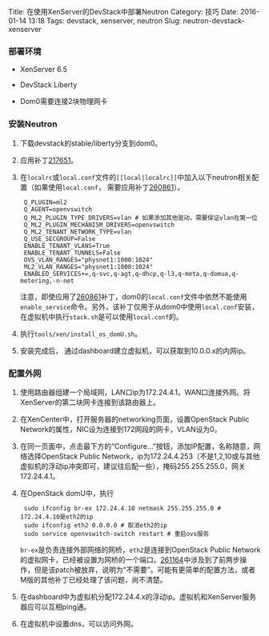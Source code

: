 Title: 在使用XenServer的DevStack中部署Neutron
Category: 技巧
Date: 2016-01-14 13:18
Tags: devstack, xenserver, neutron
Slug: neutron-devstack-xenserver

### 部署环境

- XenServer 6.5

- DevStack Liberty

- Dom0需要连接2块物理网卡

### 安装Neutron
1. 下载devstack的stable/liberty分支到dom0。

2. 应用补丁[217651](https://review.openstack.org/#/c/217651/)。

3. 在`localrc`或`local.conf`文件的`[[local|localrc]]`中加入以下neutron相关配置（如果使用`local.conf`， 需要应用补丁[260861](https://review.openstack.org/#/c/260861/)）。

        Q_PLUGIN=ml2
        Q_AGENT=openvswitch
        Q_ML2_PLUGIN_TYPE_DRIVERS=vlan # 如果添加其他驱动，需要保证vlan在第一位
        Q_ML2_PLUGIN_MECHANISM_DRIVERS=openvswitch
        Q_ML2_TENANT_NETWORK_TYPE=vlan
        Q_USE_SECGROUP=False
        ENABLE_TENANT_VLANS=True
        ENABLE_TENANT_TUNNELS=False
        OVS_VLAN_RANGES="physnet1:1000:1024"
        ML2_VLAN_RANGES="physnet1:1000:1024"
        ENABLED_SERVICES+=,q-svc,q-agt,q-dhcp,q-l3,q-meta,q-domua,q-metering,-n-net

    注意，即使应用了[260861](https://review.openstack.org/#/c/260861/)补丁，dom0的`local.conf`文件中依然不能使用`enable_service`命令。另外，该补丁仅用于从dom0中使用`local.conf`安装，在虚拟机中执行`stack.sh`是可以使用`local.conf`的。

4. 执行`tools/xen/install_os_domU.sh`。

5. 安装完成后， 通过dashboard建立虚拟机，可以获取到10.0.0.x的内网ip。

### 配置外网

1. 使用路由器组建一个局域网，LAN口ip为172.24.4.1，WAN口连接外网。将XenServer的第二块网卡连接到该路由器上。

2. 在XenCenter中，打开服务器的networking页面，设置OpenStack Public Network的属性，NIC设为连接到172网段的网卡，VLAN设为0。

3. 在同一页面中，点击最下方的“Configure...”按钮，添加IP配置，名称随意，网络选择OpenStack Public Network，ip为172.24.4.253（不是1,2,10或与其他虚拟机的浮动ip冲突即可，建议往后配一些），掩码255.255.255.0，网关172.24.4.1。

4. 在OpenStack domU中，执行

        sudo ifconfig br-ex 172.24.4.10 netmask 255.255.255.0 # 172.24.4.10是eth2的ip
        sudo ifconfig eth2 0.0.0.0 # 取消eth2的ip
        sudo service openvswitch-switch restart # 重启ovs服务

    `br-ex`是负责连接外部网络的网桥，`eth2`是连接到OpenStack Public Network的虚拟网卡，已经被设置为网桥的一个端口。[261164](https://review.openstack.org/#/c/261164/)中涉及到了前两步操作，但是该patch被放弃，说明为“不需要”。可能有更简单的配置方法，或者M版的其他补丁已经处理了该问题，尚不清楚。

5. 在dashboard中为虚拟机分配172.24.4.x的浮动ip。虚拟机和XenServer服务器应可以互相ping通。

6. 在虚拟机中设置dns，可以访问外网。

